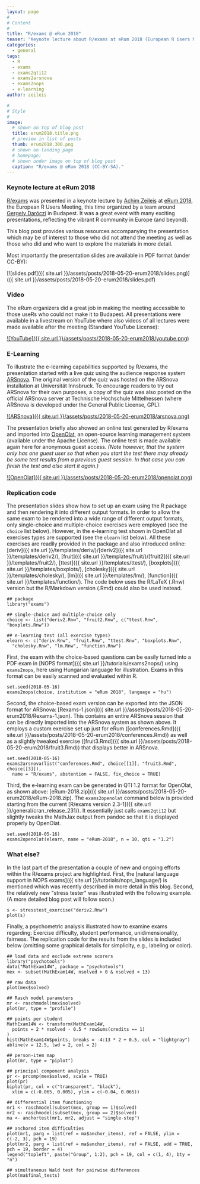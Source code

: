 ```yaml
---
layout: page
#
# Content
#
title: "R/exams @ eRum 2018"
teaser: "Keynote lecture about R/exams at eRum 2018 (European R Users Meeting) in Budapest: Slides, video, e-learning, replication materials."
categories:
  - general
tags:
  - R
  - exams
  - exams2qti12
  - exams2arsnova
  - exams2nops
  - e-learning
author: zeileis

#
# Style
#
image:
  # shown on top of blog post
  title: erum2018.title.png
  # preview in list of posts
  thumb: erum2018.300.png
  # shown on landing page
  # homepage:
  # shown under image on top of blog post
  caption: "R/exams @ eRum 2018 (CC-BY-SA)."
---
```


### Keynote lecture at eRum 2018

[R/exams](https://www.R-exams.org/) was presented in a keynote lecture by [Achim Zeileis](https://eeecon.uibk.ac.at/~zeileis/) at [eRum 2018](https://2018.eRum.io/), the European R Users Meeting, this time organized by a team around [Gergely Daróczi](https://twitter.com/daroczig) in Budapest. It was a great event with many exciting presentations, reflecting the vibrant R community in Europe (and beyond).

This blog post provides various resources accompanying the presentation which may be of interest to those who did not attend the meeting as well as those who did and who want to explore the materials in more detail.

Most importantly the presentation slides are available in PDF format (under CC-BY):

[![slides.pdf]({{ site.url }}/assets/posts/2018-05-20-erum2018/slides.png)]({{ site.url }}/assets/posts/2018-05-20-erum2018/slides.pdf)


### Video

The eRum organizers did a great job in making the meeting accessible to those useRs who could not make it to Budapest. All presentations were available in a livestream on YouTube where also videos of all lectures were made available after the meeting (Standard YouTube License):

[![YouTube]({{ site.url }}/assets/posts/2018-05-20-erum2018/youtube.png)](https://www.youtube.com/watch?v=NMIzbrklBEE)


### E-Learning

To illustrate the e-learning capabilities supported by R/exams, the presentation started with a live quiz using the audience response system [ARSnova](https://ARSnova.eu/). The original version of the quiz was hosted on the ARSnova installation at Universität Innsbruck. To encourage readers to try out ARSnova for their own purposes, a copy of the quiz was also posted on the official ARSnova server at Technische Hochschule Mittelhessen (where ARSnova is developed under the General Public License, GPL):

[![ARSnova]({{ site.url }}/assets/posts/2018-05-20-erum2018/arsnova.png)](https://arsnova.eu/mobile/#id/39755874)

The presentation briefly also showed an online test generated by R/exams and imported into [OpenOlat](https://www.OpenOlat.com/), an open-source learning management system (available under the Apache License). The online test is made available again here for anonymous guest access. _(Note however, that the system only has one guest user so that when you start the test there may already be some test results from a previous guest session. In that case you can finish the test and also start it again.)_

[![OpenOlat]({{ site.url }}/assets/posts/2018-05-20-erum2018/openolat.png)](https://lms.uibk.ac.at/url/RepositoryEntry/2823520256/CourseNode/97603810083315?guest=true)


### Replication code

The presentation slides show how to set up an exam using the R package and then rendering it into different output formats. In order to allow the same exam to be rendered into a wide range of different output formats, only single-choice and multiple-choice exercises were employed (see the `choice` list below). However, in the e-learning test shown in OpenOlat all exercises types are supported (see the `elearn` list below). All these exercises are readily provided in the package and also introduced online: [deriv]({{ site.url }}/templates/deriv/)/[deriv2]({{ site.url }}/templates/deriv2/), [fruit]({{ site.url }}/templates/fruit/)/[fruit2]({{ site.url }}/templates/fruit2/), [ttest]({{ site.url }}/templates/ttest/), [boxplots]({{ site.url }}/templates/boxplots/), [cholesky]({{ site.url }}/templates/cholesky/), [lm]({{ site.url }}/templates/lm/), [function]({{ site.url }}/templates/function/). The code below uses the R/LaTeX (.Rnw) version but the R/Markdown version (.Rmd) could also be used instead.

```{r}
## package
library("exams")

## single-choice and multiple-choice only
choice <- list("deriv2.Rnw", "fruit2.Rnw", c("ttest.Rnw", "boxplots.Rnw"))

## e-learning test (all exercise types)
elearn <- c("deriv.Rnw", "fruit.Rnw", "ttest.Rnw", "boxplots.Rnw",
  "cholesky.Rnw", "lm.Rnw", "function.Rnw")
```


First, the exam with the choice-based questions can be easily turned into a PDF exam in [NOPS format]({{ site.url }}/tutorials/exams2nops/) using `exams2nops`, here using Hungarian language for illustration. Exams in this format can be easily scanned and evaluated within R.

```{r}
set.seed(2018-05-16)
exams2nops(choice, institution = "eRum 2018", language = "hu")
```


Second, the choice-based exam version can be exported into the JSON format for ARSnova: [Rexams-1.json]({{ site.url }}/assets/posts/2018-05-20-erum2018/Rexams-1.json). This contains an entire ARSnova session that can be directly imported into the ARSnova system as shown above. It employs a custom exercise set up just for eRum ([conferences.Rmd]({{ site.url }}/assets/posts/2018-05-20-erum2018/conferences.Rmd)) as well as a slightly tweaked exercise ([fruit3.Rmd]({{ site.url }}/assets/posts/2018-05-20-erum2018/fruit3.Rmd)) that displays better in ARSnova.

```{r}
set.seed(2018-05-16)
exams2arsnova(list("conferences.Rmd", choice[[1]], "fruit3.Rmd", choice[[3]]),
  name = "R/exams", abstention = FALSE, fix_choice = TRUE)
```

Third, the e-learning exam can be generated in QTI 1.2 format for OpenOlat, as shown above: [eRum-2018.zip]({{ site.url }}/assets/posts/2018-05-20-erum2018/eRum-2018.zip). The `exams2openolat` command below is provided starting from the current [R/exams version 2.3-1]({{ site.url }}/general/cran_release_231/). It essentially just calls `exams2qti12` but slightly tweaks the MathJax output from pandoc so that it is displayed properly by OpenOlat.

```{r}
set.seed(2018-05-16)
exams2openolat(elearn, name = "eRum-2018", n = 10, qti = "1.2")
```


### What else?

In the last part of the presentation a couple of new and ongoing efforts within the R/exams project are highlighted. First, the [natural language support in NOPS exams]({{ site.url }}/tutorials/nops_language/) is mentioned which was recently described in more detail in this blog. Second, the relatively new "stress tester" was illustrated with the following example. (A more detailed blog post will follow soon.)

```{r}
s <- stresstest_exercise("deriv2.Rnw")
plot(s)
```

Finally, a psychometric analysis illustrated how to examine exams regarding: Exercise difficulty, student performance, unidimensionality, fairness. The replication code for the results from the slides is included below (omitting some graphical details for simplicity, e.g., labeling or color).

```{r}
## load data and exclude extreme scorers
library("psychotools")
data("MathExam14W", package = "psychotools")
mex <- subset(MathExam14W, nsolved > 0 & nsolved < 13)

## raw data
plot(mex$solved)

## Rasch model parameters
mr <- raschmodel(mex$solved)
plot(mr, type = "profile")

## points per student
MathExam14W <- transform(MathExam14W,
  points = 2 * nsolved - 0.5 * rowSums(credits == 1)
)
hist(MathExam14W$points, breaks = -4:13 * 2 + 0.5, col = "lightgray")
abline(v = 12.5, lwd = 2, col = 2)

## person-item map
plot(mr, type = "piplot")

## principal component analysis
pr <- prcomp(mex$solved, scale = TRUE)
plot(pr)
biplot(pr, col = c("transparent", "black"),
  xlim = c(-0.065, 0.005), ylim = c(-0.04, 0.065))

## differential item functioning
mr1 <- raschmodel(subset(mex, group == 1)$solved)
mr2 <- raschmodel(subset(mex, group == 2)$solved)
ma <- anchortest(mr1, mr2, adjust = "single-step")

## anchored item difficulties
plot(mr1, parg = list(ref = ma$anchor_items), ref = FALSE, ylim = c(-2, 3), pch = 19)
plot(mr2, parg = list(ref = ma$anchor_items), ref = FALSE, add = TRUE, pch = 19, border = 4)
legend("topleft", paste("Group", 1:2), pch = 19, col = c(1, 4), bty = "n")

## simultaneous Wald test for pairwise differences
plot(ma$final_tests)
```
